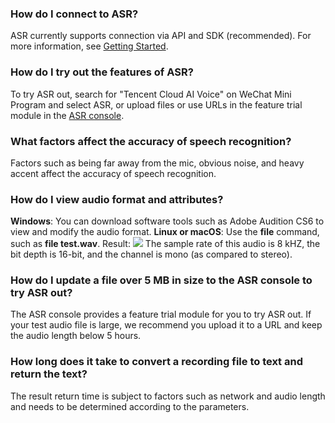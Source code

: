 ### How do I connect to ASR?
ASR currently supports connection via API and SDK (recommended). For more information, see [Getting Started](https://intl.cloud.tencent.com/document/product/1118/43355).

### How do I try out the features of ASR?
To try ASR out, search for "Tencent Cloud AI Voice" on WeChat Mini Program and select ASR, or upload files or use URLs in the feature trial module in the [ASR console](https://console.cloud.tencent.com/asr).

### What factors affect the accuracy of speech recognition?
Factors such as being far away from the mic, obvious noise, and heavy accent affect the accuracy of speech recognition.

### How do I view audio format and attributes?
**Windows**:
You can download software tools such as Adobe Audition CS6 to view and modify the audio format.
**Linux or macOS**:
Use the **file** command, such as **file test.wav**.
Result:
![](https://main.qcloudimg.com/raw/769ec09e032d1a3d8b03749fe2039f34.png)
The sample rate of this audio is 8 kHZ, the bit depth is 16-bit, and the channel is mono (as compared to stereo).

### How do I update a file over 5 MB in size to the ASR console to try ASR out?
The ASR console provides a feature trial module for you to try ASR out. If your test audio file is large, we recommend you upload it to a URL and keep the audio length below 5 hours.

### How long does it take to convert a recording file to text and return the text?
The result return time is subject to factors such as network and audio length and needs to be determined according to the parameters.
